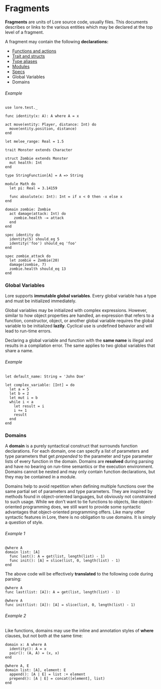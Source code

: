 # Fragments

**Fragments** are units of Lore source code, usually files. This documents describes or links to the various entities which may be declared at the top level of a fragment.

A fragment may contain the following **declarations:**

- [Functions and actions](multi-functions.md)
- [Trait and structs](traits-structs.md)
- [Type aliases](types.md#type-aliases)
- [Modules](modules.md)
- [Specs](specs.md)
- Global Variables
- Domains

###### Example

```
use lore.test._

func identity(x: A): A where A = x

act move(entity: Player, distance: Int) do
  move(entity.position, distance)
end

let melee_range: Real = 1.5

trait Monster extends Character

struct Zombie extends Monster
  mut health: Int
end

type StringFunction[A] = A => String

module Math do
  let pi: Real = 3.14159

  func absolute(x: Int): Int = if x < 0 then -x else x
end

domain zombie: Zombie
  act damage(attack: Int) do
    zombie.health -= attack
  end
end

spec identity do
  identity(5) should_eq 5
  identity('foo') should_eq 'foo'
end

spec zombie_attack do
  let zombie = Zombie(20)
  damage(zombie, 7)
  zombie.health should_eq 13
end
```



### Global Variables

Lore supports **immutable global variables**. Every global variable has a type and must be initialized immediately.

Global variables may be initialized with complex expressions. However, similar to how object properties are handled, an expression that refers to a function, constructor, object, or another global variable requires the global variable to be initialized **lazily**. Cyclical use is undefined behavior and will lead to run-time errors.

Declaring a global variable and function with the **same name** is illegal and results in a compilation error. The same applies to two global variables that share a name.

###### Example

```
let default_name: String = 'John Doe'

let complex_variable: [Int] = do
  let a = 5
  let b = 2
  let mut i = b
  while i < a
    let result = i
    i += 1
    result
  end
end
```



### Domains

A **domain** is a purely syntactical construct that surrounds function declarations. For each domain, one can specify a list of parameters and type parameters that get *prepended* to the parameter and type parameter lists of every function in the domain. Domains are **resolved** during parsing and have no bearing on run-time semantics or the execution environment. Domains cannot be nested and may only contain function declarations, but they may be contained in a module.

Domains help to avoid repetition when defining multiple functions over the same partial set of parameters and type parameters. They are inspired by methods found in object-oriented languages, but obviously not constrained to such usage. While we don't want to tie functions to objects, like object-oriented programming does, we still want to provide some syntactic advantages that object-oriented programming offers. Like many other syntactic features in Lore, there is no obligation to use domains. It is simply a question of style.

###### Example 1

```
@where A
domain list: [A]
  func last(): A = get(list, length(list) - 1)
  func init(): [A] = slice(list, 0, length(list) - 1)
end
```

The above code will be effectively **translated** to the following code during parsing:

```
@where A
func last(list: [A]): A = get(list, length(list) - 1)

@where A
func init(list: [A]): [A] = slice(list, 0, length(list) - 1)
```

###### Example 2

Like functions, domains may use the inline and annotation styles of **where** clauses, but not both at the same time:

```
domain x: A where A
  identity(): A = x
  pair(): (A, A) = (x, x)
end

@where A, E
domain list: [A], element: E
  append(): [A | E] = list :+ element
  prepend(): [A | E] = concat([element], list)
end
```

